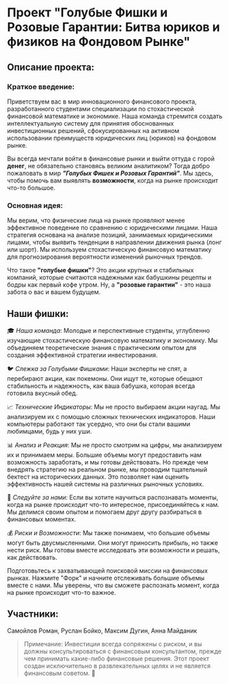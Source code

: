 # Проект "Голубые Фишки и Розовые Гарантии: Битва юриков и физиков на Фондовом Рынке"

## Описание проекта:

### Краткое введение:

Приветствуем вас в мир инновационного финансового проекта, разработанного студентами специализации по стохастической финансовой математике и экономике. Наша команда стремится создать интеллектуальную систему для принятия обоснованных инвестиционных решений, сфокусированных на активном использовании преимуществ юридических лиц (юриков) на фондовом рынке.

Вы всегда мечтали войти в финансовые рынки и выйти оттуда с горой **денег**, не обязательно становясь великим аналитиком? Тогда добро пожаловать в мир ***"Голубых Фишек и Розовых Гарантий"***. Мы здесь, чтобы помочь вам выявлять **возможности**, когда на рынке происходит что-то большое.

### Основная идея:

Мы верим, что физические лица на рынке проявляют менее эффективное поведение по сравнению с юридическими лицами. Наша стратегия основана на анализе позиций, занимаемых юридическими лицами, чтобы выявить тенденции в направлении движения рынка (лонг или шорт). Мы используем стохастическую финансовую математику для прогнозирования вероятности изменений рыночных трендов.

Что такое **"голубые фишки"**? Это акции крупных и стабильных компаний, которые считаются надежными как бабушкины рецепты и бодры как первый кофе утром. Ну, а **"розовые гарантии"** - это наша забота о вас и вашем будущем.

## Наши фишки:

🎓 *Наша команда*: Молодые и перспективные студенты, углубленно изучающие стохастическую финансовую математику и экономику. Мы объединяем теоретические знания с практическим опытом для создания эффективной стратегии инвестирования.

🐦 *Слежка за Голубыми Фишками*: Наши эксперты не спят, а перебирают акции, как покемоны. Они ищут те, которые обещают стабильность и надежность, как ваша бабушка, которая всегда готовила вкусный обед.

📈 *Технические Индикаторы*: Мы не просто выбираем акции наугад. Мы анализируем их с помощью сложных технических индикаторов. Наши компьютеры работают так усердно, что они бы стали вашими любимцами, будь у них уши.

📊 *Анализ и Реакция*: Мы не просто смотрим на цифры, мы анализируем их и принимаем меры. Большие объемы могут предоставить нам возможность заработать, и мы готовы действовать. Но прежде чем внедрять стратегию на реальном рынке, мы проводим тщательный бектест на исторических данных. Это позволяет нам оценить эффективность нашей системы на различных рыночных условиях.

🚀 *Следуйте за нами*: Если вы хотите научиться распознавать моменты, когда на рынке происходит что-то интересное, присоединяйтесь к нам. Мы делимся своим опытом и помогаем друг другу разбираться в финансовых моментах.

💰 *Риски и Возможности*: Мы также понимаем, что большие объемы могут быть двусмысленными. Они могут приносить прибыль, но также нести риск. Мы готовы вместе исследовать эти возможности и решать, как действовать.

Подготовьтесь к захватывающей поисковой миссии на финансовых рынках. Нажмите "Форк" и начните отслеживать большие объемы вместе с нами. Мы уверены, что вы сможете распознать момент, когда на рынке происходит что-то важное.

## Участники:

Самойлов Роман, Руслан Бойко, Максим Дугин, Анна Майданик

> Примечание: Инвестиции всегда сопряжены с риском, и вы должны консультироваться с финансовым консультантом, прежде чем принимать какие-либо финансовые решения. Этот проект создан исключительно в развлекательных целях и не является финансовым советом. 🚀

